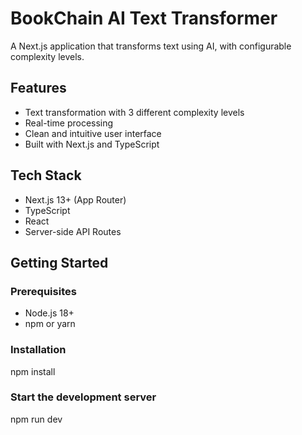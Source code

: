 # BookChain AI Text Transformer

A Next.js application that transforms text using AI, with configurable complexity levels.

## Features
- Text transformation with 3 different complexity levels
- Real-time processing
- Clean and intuitive user interface
- Built with Next.js and TypeScript

## Tech Stack
- Next.js 13+ (App Router)
- TypeScript
- React
- Server-side API Routes

## Getting Started

### Prerequisites
- Node.js 18+ 
- npm or yarn

### Installation
npm install

### Start the development server
npm run dev
